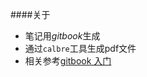 ####关于

* 笔记用*gitbook*生成
* 通过`calbre`工具生成pdf文件
* 相关参考[gitbook 入门](http://gitbook-zh.wanqingwong.com/)
